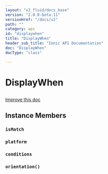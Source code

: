 ```yaml
---
layout: "v2_fluid/docs_base"
version: "2.0.0-beta.11"
versionHref: "/docs/v2"
path: ""
category: api
id: "displaywhen"
title: "DisplayWhen"
header_sub_title: "Ionic API Documentation"
doc: "DisplayWhen"
docType: "class"

---
```










<h1 class="api-title">
<a class="anchor" name="display-when" href="#display-when"></a>

DisplayWhen





</h1>

<a class="improve-v2-docs" href="http://github.com/driftyco/ionic/edit/master//src/components/show-hide-when/show-hide-when.ts#L2">
Improve this doc
</a>










<!-- @usage tag -->


<!-- @property tags -->



<!-- instance methods on the class -->

<h2><a class="anchor" name="instance-members" href="#instance-members"></a>Instance Members</h2>

<div id="isMatch"></div>

<h3>
<a class="anchor" name="isMatch" href="#isMatch"></a>
<code>isMatch</code>
  

</h3>












<div id="platform"></div>

<h3>
<a class="anchor" name="platform" href="#platform"></a>
<code>platform</code>
  

</h3>












<div id="conditions"></div>

<h3>
<a class="anchor" name="conditions" href="#conditions"></a>
<code>conditions</code>
  

</h3>












<div id="orientation"></div>

<h3>
<a class="anchor" name="orientation" href="#orientation"></a>
<code>orientation()</code>
  

</h3>















<!-- related link --><!-- end content block -->


<!-- end body block -->

